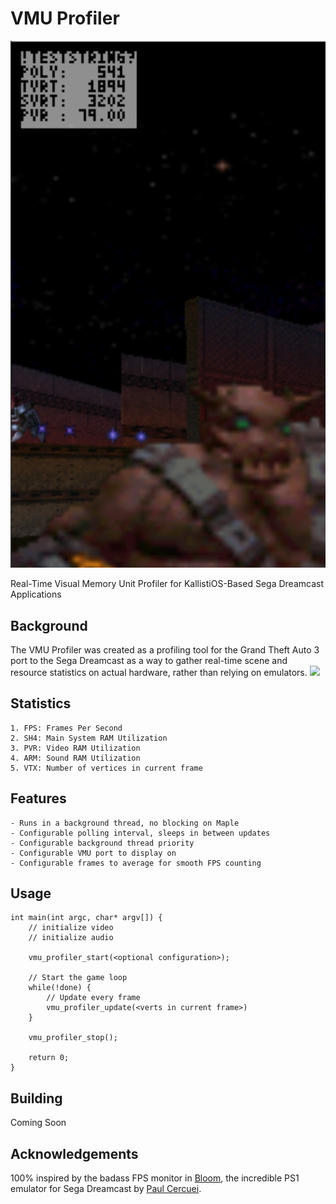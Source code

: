 # VMU Profiler
<center><img src="images/Screenshot_20241118_195852_Discord.jpg"></center>

Real-Time Visual Memory Unit Profiler for KallistiOS-Based Sega Dreamcast Applications

## Background
The VMU Profiler was created as a profiling tool for the Grand Theft Auto 3 port to the Sega Dreamcast as a way to gather real-time scene and resource statistics on actual hardware, rather than relying on emulators.
<img src="images/gta3.png">

## Statistics
    1. FPS: Frames Per Second
    2. SH4: Main System RAM Utilization
    3. PVR: Video RAM Utilization
    4. ARM: Sound RAM Utilization
    5. VTX: Number of vertices in current frame

## Features
    - Runs in a background thread, no blocking on Maple
    - Configurable polling interval, sleeps in between updates
    - Configurable background thread priority
    - Configurable VMU port to display on
    - Configurable frames to average for smooth FPS counting

## Usage
    int main(int argc, char* argv[]) {
        // initialize video
        // initialize audio

        vmu_profiler_start(<optional configuration>);

        // Start the game loop
        while(!done) {
            // Update every frame
            vmu_profiler_update(<verts in current frame>)
        }

        vmu_profiler_stop();

        return 0;
    }

## Building
Coming Soon

## Acknowledgements
100% inspired by the badass FPS monitor in [Bloom](https://github.com/pcercuei/bloom), the incredible PS1 emulator for Sega Dreamcast by [Paul Cercuei](https://github.com/pcercuei).
